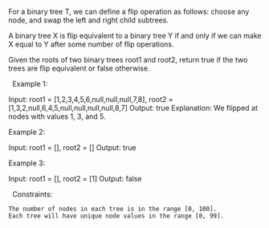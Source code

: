 For a binary tree T, we can define a flip operation as follows: choose any node, and swap the left and right child subtrees.

A binary tree X is flip equivalent to a binary tree Y if and only if we can make X equal to Y after some number of flip operations.

Given the roots of two binary trees root1 and root2, return true if the two trees are flip equivalent or false otherwise.

 
Example 1:

Input: root1 = [1,2,3,4,5,6,null,null,null,7,8], root2 = [1,3,2,null,6,4,5,null,null,null,null,8,7]
Output: true
Explanation: We flipped at nodes with values 1, 3, and 5.


Example 2:

Input: root1 = [], root2 = []
Output: true


Example 3:

Input: root1 = [], root2 = [1]
Output: false


 
Constraints:


	The number of nodes in each tree is in the range [0, 100].
	Each tree will have unique node values in the range [0, 99].

